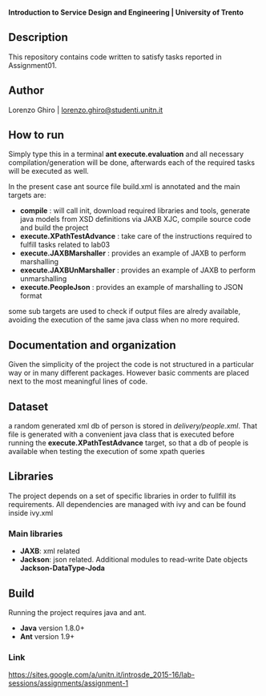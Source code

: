 **Introduction to Service Design and Engineering | University of Trento**

## Description
This repository contains code written to satisfy tasks reported in Assignment01.

## Author
Lorenzo Ghiro | lorenzo.ghiro@studenti.unitn.it

## How to run
Simply type this in a terminal **ant execute.evaluation** and all necessary compilation/generation will be done, afterwards each of the required tasks will be executed as well.

In the present case ant source file build.xml is annotated and the main targets are:

* **compile** : will call init, download required libraries and tools, generate java models from XSD definitions via JAXB XJC, compile source code and build the project
* **execute.XPathTestAdvance** : take care of the instructions required to fulfill tasks related to lab03
* **execute.JAXBMarshaller** : provides an example of JAXB to perform marshalling
* **execute.JAXBUnMarshaller** : provides an example of JAXB to perform unmarshalling
* **execute.PeopleJson** : provides an example of marshalling to JSON format
 
some sub targets are used to check if output files are alredy available, avoiding the execution of the same java class when no more required.

## Documentation and organization
Given the simplicity of the project the code is not structured in a particular way or in many different packages. However basic comments are placed next to the most meaningful lines of code.

## Dataset
a random generated xml db of person is stored in *delivery/people.xml*. That file is generated with a convenient java class that is executed before running the **execute.XPathTestAdvance** target, so that a db of people is available when testing the execution of some xpath queries

## Libraries
The project depends on a set of specific libraries in order to fullfill its requirements.
All dependencies are managed with ivy and can be found inside ivy.xml

### Main libraries

* **JAXB**: xml related
* **Jackson**: json related. Additional modules to read-write Date objects **Jackson-DataType-Joda**

## Build 
Running the project requires java and ant.

* **Java** version 1.8.0+
* **Ant** version 1.9+


### Link

https://sites.google.com/a/unitn.it/introsde_2015-16/lab-sessions/assignments/assignment-1
